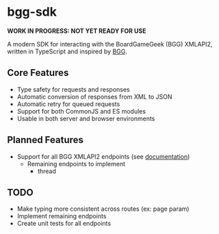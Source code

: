 # bgg-sdk

**WORK IN PROGRESS: NOT YET READY FOR USE**

A modern SDK for interacting with the BoardGameGeek (BGG) XMLAPI2, written in TypeScript and inspired by [BGG](https://www.npmjs.com/package/bgg).

## Core Features

- Type safety for requests and responses
- Automatic conversion of responses from XML to JSON
- Automatic retry for queued requests
- Support for both CommonJS and ES modules
- Usable in both server and browser environments

## Planned Features

- Support for all BGG XMLAPI2 endpoints (see [documentation](https://boardgamegeek.com/wiki/page/BGG_XML_API2))
  - Remaining endpoints to implement
    - thread

## TODO

- Make typing more consistent across routes (ex: page param)
- Implement remaining endpoints
- Create unit tests for all endpoints
